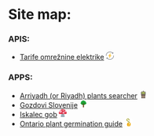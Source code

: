 # Site map:

### APIS:
* [Tarife omrežnine elektrike](https://sp0ng3Bob.github.io/apis/elektrika) <picture><source media="(prefers-color-scheme: dark)" srcset="https://raw.githubusercontent.com/sp0ng3Bob/sp0ng3Bob.github.io/refs/heads/master/apis/elektrika/assets/images/icon-dark.svg"><source media="(prefers-color-scheme: light)" srcset="https://raw.githubusercontent.com/sp0ng3Bob/sp0ng3Bob.github.io/refs/heads/master/apis/elektrika/assets/images/icon-light.svg"><img alt="App icon for Tarife omrežnine elektrike" src="https://raw.githubusercontent.com/sp0ng3Bob/sp0ng3Bob.github.io/refs/heads/master/apis/elektrika/assets/images/icon-light.svg" width="16" height="16"></picture>


### APPS:
* [Arriyadh (or Riyadh) plants searcher](https://sp0ng3Bob.github.io/apps/aps) <picture><source media="(prefers-color-scheme: dark)" srcset="https://raw.githubusercontent.com/sp0ng3Bob/sp0ng3Bob.github.io/refs/heads/master/apps/aps/assets/images/icon-dark.svg"><source media="(prefers-color-scheme: light)" srcset="https://raw.githubusercontent.com/sp0ng3Bob/sp0ng3Bob.github.io/refs/heads/master/apps/aps/assets/images/icon-light.svg"><img alt="App icon for Arriyadh (or Riyadh) plants searcher" src="https://raw.githubusercontent.com/sp0ng3Bob/sp0ng3Bob.github.io/refs/heads/master/apps/aps/assets/images/icon-light.svg" width="16" height="16"></picture>
* [Gozdovi Slovenije](https://sp0ng3Bob.github.io/apps/gs) <picture><source media="(prefers-color-scheme: dark)" srcset="https://raw.githubusercontent.com/sp0ng3Bob/sp0ng3Bob.github.io/refs/heads/master/apps/gs/assets/images/icon-dark.svg"><source media="(prefers-color-scheme: light)" srcset="https://raw.githubusercontent.com/sp0ng3Bob/sp0ng3Bob.github.io/refs/heads/master/apps/gs/assets/images/icon-light.svg"><img alt="App icon for Gozdovi Slovenije" src="https://raw.githubusercontent.com/sp0ng3Bob/sp0ng3Bob.github.io/refs/heads/master/apps/gs/assets/images/icon-light.svg" width="16" height="16"></picture>
* [Iskalec gob](https://sp0ng3Bob.github.io/apps/ig) <picture><source media="(prefers-color-scheme: dark)" srcset="https://raw.githubusercontent.com/sp0ng3Bob/sp0ng3Bob.github.io/refs/heads/master/apps/ig/src/assets/icons/icon-dark.svg"><source media="(prefers-color-scheme: light)" srcset="https://raw.githubusercontent.com/sp0ng3Bob/sp0ng3Bob.github.io/refs/heads/master/apps/ig/src/assets/icons/icon-light.svg"><img alt="App icon for Iskalec gob" src="https://raw.githubusercontent.com/sp0ng3Bob/sp0ng3Bob.github.io/refs/heads/master/apps/ig/src/assets/icons/icon-light.svg" width="16" height="16"></picture>
* [Ontario plant germination guide](https://sp0ng3Bob.github.io/apps/opgg) <picture><source media="(prefers-color-scheme: dark)" srcset="https://raw.githubusercontent.com/sp0ng3Bob/sp0ng3Bob.github.io/refs/heads/master/apps/opgg/src/assets/icons/icon-dark.svg"><source media="(prefers-color-scheme: light)" srcset="https://raw.githubusercontent.com/sp0ng3Bob/sp0ng3Bob.github.io/refs/heads/master/apps/opgg/src/assets/icons/icon-light.svg"><img alt="App icon for Ontario plant germination guide" src="https://raw.githubusercontent.com/sp0ng3Bob/sp0ng3Bob.github.io/refs/heads/master/apps/opgg/src/assets/icons/icon-light.svg" width="16" height="16"></picture>



